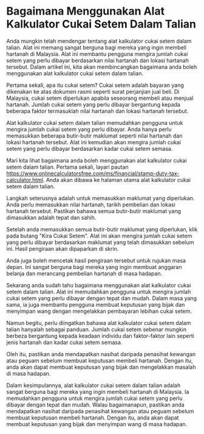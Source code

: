 Bagaimana Menggunakan Alat Kalkulator Cukai Setem Dalam Talian
==============================================================

Anda mungkin telah mendengar tentang alat kalkulator cukai setem dalam talian. Alat ini memang sangat berguna bagi mereka yang ingin membeli hartanah di Malaysia. Alat ini membantu pengguna mengira jumlah cukai setem yang perlu dibayar berdasarkan nilai hartanah dan lokasi hartanah tersebut. Dalam artikel ini, kita akan membincangkan bagaimana anda boleh menggunakan alat kalkulator cukai setem dalam talian.

Pertama sekali, apa itu cukai setem? Cukai setem adalah bayaran yang dikenakan ke atas dokumen rasmi seperti surat perjanjian jual beli. Di Malaysia, cukai setem diperlukan apabila seseorang membeli atau menjual hartanah. Jumlah cukai setem yang perlu dibayar bergantung kepada beberapa faktor termasuklah nilai hartanah dan lokasi hartanah tersebut.

Alat kalkulator cukai setem dalam talian memudahkan pengguna untuk mengira jumlah cukai setem yang perlu dibayar. Anda hanya perlu memasukkan beberapa butir-butir maklumat seperti nilai hartanah dan lokasi hartanah tersebut. Alat ini kemudian akan mengira jumlah cukai setem yang perlu dibayar berdasarkan kadar cukai setem semasa.

Mari kita lihat bagaimana anda boleh menggunakan alat kalkulator cukai setem dalam talian. Pertama sekali, layari pautan <https://www.onlinecalculatorsfree.com/ms/financial/stamp-duty-tax-calculator.html>. Anda akan dibawa ke halaman utama alat kalkulator cukai setem dalam talian.

Langkah seterusnya adalah untuk memasukkan maklumat yang diperlukan. Anda perlu memasukkan nilai hartanah, tarikh pembelian dan lokasi hartanah tersebut. Pastikan bahawa semua butir-butir maklumat yang dimasukkan adalah tepat dan sahih.

Setelah anda memasukkan semua butir-butir maklumat yang diperlukan, klik pada butang "Kira Cukai Setem". Alat ini akan mengira jumlah cukai setem yang perlu dibayar berdasarkan maklumat yang telah dimasukkan sebelum ini. Hasil pengiraan akan dipaparkan di skrin.

Anda juga boleh mencetak hasil pengiraan tersebut untuk rujukan masa depan. Ini sangat berguna bagi mereka yang ingin membuat anggaran belanja dan merancang pembelian hartanah di masa hadapan.

Sekarang anda sudah tahu bagaimana menggunakan alat kalkulator cukai setem dalam talian. Alat ini memudahkan pengguna untuk mengira jumlah cukai setem yang perlu dibayar dengan tepat dan mudah. Dalam masa yang sama, ia juga membantu pengguna membuat keputusan yang bijak dan menyimpan wang dengan mengelakkan pembayaran lebihan cukai setem.

Namun begitu, perlu diingatkan bahawa alat kalkulator cukai setem dalam talian hanyalah sebagai panduan. Jumlah cukai setem sebenar mungkin berbeza bergantung kepada keadaan individu dan faktor-faktor lain seperti jenis hartanah dan kadar cukai setem semasa.

Oleh itu, pastikan anda mendapatkan nasihat daripada penasihat kewangan atau peguam sebelum membuat keputusan membeli hartanah. Dengan itu, anda akan dapat membuat keputusan yang bijak dan mengelakkan masalah di masa hadapan.

Dalam kesimpulannya, alat kalkulator cukai setem dalam talian adalah sangat berguna bagi mereka yang ingin membeli hartanah di Malaysia. Ia memudahkan pengguna untuk mengira jumlah cukai setem yang perlu dibayar dengan tepat dan mudah. Walau bagaimanapun, pastikan anda mendapatkan nasihat daripada penasihat kewangan atau peguam sebelum membuat keputusan membeli hartanah. Dengan itu, anda akan dapat membuat keputusan yang bijak dan menyimpan wang di masa hadapan.